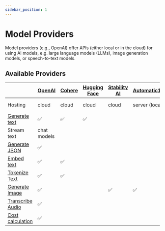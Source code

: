 ```yaml
---
sidebar_position: 1
---
```


# Model Providers

Model providers (e.g., OpenAI) offer APIs (either local or in the cloud) for using AI models, e.g. large language models (LLMs), image generation models, or speech-to-text models.

## Available Providers

|                                                    | [OpenAI](/integration/model-provider/openai) | [Cohere](/integration/model-provider/cohere) | [Hugging Face](/integration/model-provider/huggingface) | [Stability AI](/integration/model-provider/stability) | [Automatic1111](/integration/model-provider/automatic1111) | [Llama.cpp](/integration/model-provider/llamacpp) |
| -------------------------------------------------- | -------------------------------------------- | -------------------------------------------- | ------------------------------------------------------- | ----------------------------------------------------- | ---------------------------------------------------------- | ------------------------------------------------- |
| Hosting                                            | cloud                                        | cloud                                        | cloud                                                   | cloud                                                 | server (local)                                             | server (local)                                    |
| [Generate text](/concept/function/generate-text)   | ✅                                           | ✅                                           | ✅                                                      |                                                       |                                                            | ✅                                                |
| Stream text                                        | chat models                                  |                                              |                                                         |                                                       |                                                            | ✅                                                |
| [Generate JSON](/concept/function/generate-json)   | ✅                                           |                                              |                                                         |                                                       |                                                            |
| [Embed text](/concept/function/embed-text)         | ✅                                           | ✅                                           |                                                         |                                                       |                                                            |
| [Tokenize Text](/concept/function/tokenize)        | ✅                                           | ✅                                           |                                                         |                                                       |                                                            |
| [Generate Image](/concept/function/generate-image) | ✅                                           |                                              |                                                         | ✅                                                    | ✅                                                         |
| [Transcribe Audio](/concept/function/transcribe)   | ✅                                           |                                              |                                                         |                                                       |                                                            |
| [Cost calculation](/concept/run/cost-calculation)  | ✅                                           |                                              |                                                         |                                                       |                                                            |
